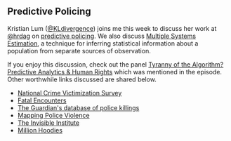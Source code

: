 ## Predictive Policing

Kristian Lum (<a href="https://twitter.com/KLdivergence">@KLdivergence</a>) joins me this week to discuss her work at <a href="https://twitter.com/hrdag">@hrdag</a> on  <a href="https://hrdag.org/policing/">predictive policing</a>. We also discuss <a href="https://hrdag.org/2013/03/11/mse-the-basics/">Multiple Systems Estimation</a>, a technique for inferring statistical information about a population from separate sources of observation.

If you enjoy this discussion, check out the panel <a href="https://www.youtube.com/watch?v=PvmKGu2TMbs">Tyranny of the Algorithm? Predictive Analytics & Human Rights</a> which was mentioned in the episode.  Other worthwhile links discussed are shared below.

* <a href="http://www.bjs.gov/index.cfm?ty=dcdetail&iid=245">National Crime Victimization Survey</a>
* <a href="http://www.fatalencounters.org/">Fatal Encounters</a>
* <a href="http://www.theguardian.com/us-news/ng-interactive/2015/jun/01/the-counted-police-killings-us-database">The Guardian's database of police killings</a>
* <a href="http://mappingpoliceviolence.org/">Mapping Police Violence</a>
* <a href="http://invisible.institute/">The Invisible Institute</a>
* <a href="http://millionhoodies.net/">Million Hoodies</a>

